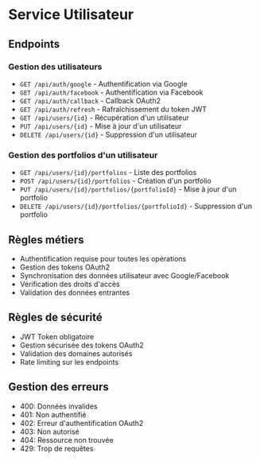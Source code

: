 # Service Utilisateur

## Endpoints

### Gestion des utilisateurs
- `GET /api/auth/google` - Authentification via Google
- `GET /api/auth/facebook` - Authentification via Facebook
- `GET /api/auth/callback` - Callback OAuth2
- `GET /api/auth/refresh` - Rafraîchissement du token JWT
- `GET /api/users/{id}` - Récupération d'un utilisateur
- `PUT /api/users/{id}` - Mise à jour d'un utilisateur
- `DELETE /api/users/{id}` - Suppression d'un utilisateur

### Gestion des portfolios d'un utilisateur
- `GET /api/users/{id}/portfolios` - Liste des portfolios
- `POST /api/users/{id}/portfolios` - Création d'un portfolio
- `PUT /api/users/{id}/portfolios/{portfolioId}` - Mise à jour d'un portfolio
- `DELETE /api/users/{id}/portfolios/{portfolioId}` - Suppression d'un portfolio

## Règles métiers
- Authentification requise pour toutes les opérations
- Gestion des tokens OAuth2
- Synchronisation des données utilisateur avec Google/Facebook
- Vérification des droits d'accès
- Validation des données entrantes

## Règles de sécurité
- JWT Token obligatoire
- Gestion sécurisée des tokens OAuth2
- Validation des domaines autorisés
- Rate limiting sur les endpoints

## Gestion des erreurs
- 400: Données invalides
- 401: Non authentifié
- 402: Erreur d'authentification OAuth2
- 403: Non autorisé
- 404: Ressource non trouvée
- 429: Trop de requêtes 